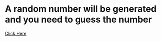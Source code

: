 # A random number will be generated and you need to guess the number
[Click Here](https://subhradeepbasu18.github.io/Guess_Number_Game/)
